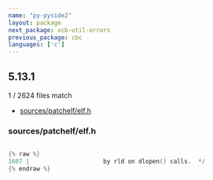 ```yaml
---
name: "py-pyside2"
layout: package
next_package: xcb-util-errors
previous_package: cbc
languages: ['c']
---
```

## 5.13.1
1 / 2624 files match

 - [sources/patchelf/elf.h](#sourcespatchelfelfh)

### sources/patchelf/elf.h

```c

{% raw %}
1607 | 					   by rld on dlopen() calls.  */
{% endraw %}

```